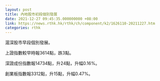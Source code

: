 ```yaml
---
layout: post
title: 內地股市初段個別發展
date: 2021-12-27 09:45:35.000000000 +08:00
link: https://news.rthk.hk/rthk/ch/component/k2/1626110-20211227.htm
categories: rthk
---
```


滬深股市早段個別發展。

上證指數較早時報3614點，跌3點。

深證成份指數報14734點，升24點，升幅0.16%。

創業板指數報3312點，升15點，升幅0.47%。
